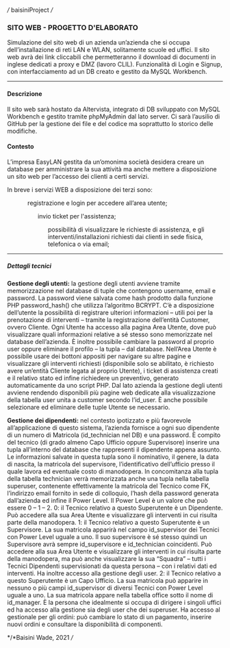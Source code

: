 */* baisiniProject */*

### SITO WEB - PROGETTO D'ELABORATO

   Simulazione del sito web di un azienda un’azienda che si occupa dell’installazione di reti LAN e WLAN, solitamente scuole ed uffici. Il sito web avrà dei link cliccabili che permetteranno il download di documenti in inglese dedicati a proxy e DMZ (lavoro CLIL).
   Funzionalità di Login e Signup, con interfacciamento ad un DB creato e gestito da MySQL Workbench.

---

#### Descrizione

Il sito web sarà hostato da Altervista, integrato di DB sviluppato con MySQL Workbench e gestito tramite phpMyAdmin dal lato server. Ci sarà l’ausilio di GitHub per la gestione dei file e del codice ma soprattutto lo storico delle modifiche.

#### Contesto

L’impresa EasyLAN gestita da un’omonima società desidera creare un database per amministrare la sua attività ma anche mettere a disposizione un sito web per l’accesso dei clienti a certi servizi. 

In breve i servizi WEB a disposizione dei terzi sono:
<ul>
   <ol>registrazione e login per accedere all’area utente;
   <ol>invio ticket per l'assistenza;
   <ol>possibilità di visualizzare le richieste di assistenza, e gli interventi/installazioni richiesti dai clienti in sede fisica, telefonica o via email;
</ul>

---

##### Dettagli tecnici

**Gestione degli utenti:** la gestione degli utenti avviene tramite memorizzazione nel database di tuple che contengono username, email e password. La password viene salvata come hash prodotto dalla funzione PHP password_hash() che utilizza l’algoritmo BCRYPT. C’è a disposizione dell’utente la possibilità di registrare ulteriori informazioni – utili poi per la prenotazione di interventi – tramite la registrazione dell’entità Customer, ovvero Cliente. 
Ogni Utente ha accesso alla pagina Area Utente, dove può visualizzare quali informazioni relative a sé stesso sono memorizzate nel database dell’azienda. È inoltre possibile cambiare la password al proprio user oppure eliminare il profilo – la tupla – dal database.
Nell’Area Utente è possibile usare dei bottoni appositi per navigare su altre pagine e visualizzare gli interventi richiesti (disponibile solo se abilitato, è richiesto avere un’entità Cliente legata al proprio Utente), i ticket di assistenza creati e il relativo stato ed infine richiedere un preventivo, generato automaticamente da uno script PHP.
Dal lato azienda la gestione degli utenti avviene rendendo disponibili più pagine web dedicate alla visualizzazione della tabella user unita a customer secondo l’id_user. È anche possibile selezionare ed eliminare delle tuple Utente se necessario.

**Gestione dei dipendenti:** nel contesto ipotizzato e più favorevole all’applicazione di questo sistema, l’azienda fornisce a ogni suo dipendente di un numero di Matricola (id_technician nel DB) e una password. È compito del tecnico (di grado almeno Capo Ufficio oppure Supervisore) inserire una tupla all’interno del database che rappresenti il dipendente appena assunto. Le informazioni salvate in questa tupla sono il nominativo, il genere, la data di nascita, la matricola del supervisore, l’identificativo dell’ufficio presso il quale lavora ed eventuale costo di manodopera.
In concomitanza alla tupla della tabella technician verrà memorizzata anche una tupla nella tabella superuser, contenente effettivamente la matricola del Tecnico come FK, l’indirizzo email fornito in sede di colloquio, l’hash della password generata dall’azienda ed infine il Power Level.
Il Power Level è un valore che può essere 0 – 1 – 2. 
0: il Tecnico relativo a questo Superutente è un Dipendente. Può accedere alla sua Area Utente e visualizzare gli interventi in cui risulta parte della manodopera.
1: il Tecnico relativo a questo Superutente è un Supervisore. La sua matricola apparirà nel campo id_supervisor dei Tecnici con Power Level uguale a uno. Il suo supervisore è sé stesso quindi un Supervisore avrà sempre id_supervisore e id_technician coincidenti. 
Può accedere alla sua Area Utente e visualizzare gli interventi in cui risulta parte della manodopera, ma può anche visualizzare la sua “Squadra” – tutti i Tecnici Dipendenti supervisionati da questa persona – con i relativi dati ed interventi. Ha inoltre accesso alla gestione degli user.
2: il Tecnico relativo a questo Superutente è un Capo Ufficio. La sua matricola può apparire in nessuno o più campi id_supervisor di diversi Tecnici con Power Level uguale a uno. La sua matricola appare nella tabella office sotto il nome di id_manager. È la persona che idealmente si occupa di dirigere i singoli uffici ed ha accesso alla gestione sia degli user che dei superuser. Ha accesso al gestionale per gli ordini: può cambiare lo stato di un pagamento, inserire nuovi ordini e consultare la disponibilità di componenti.

*/*Baisini Wade, 2021 */*
